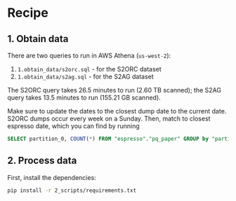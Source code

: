 # Recipe

## 1. Obtain data

There are two queries to run in AWS Athena (`us-west-2`):

1. `1.obtain_data/s2orc.sql` - for the S2ORC dataset
2. `1.obtain_data/s2ag.sql` - for the S2AG dataset

The S2ORC query takes 26.5 minutes to run (2.60 TB scanned); the S2AG query takes 13.5 minutes to run (155.21 GB scanned).

Make sure to update the dates to the closest dump date to the current date. S2ORC dumps occur every week on a Sunday. Then, match to closest espresso date, which you can find by running

```sql
SELECT partition_0, COUNT(*) FROM "espresso"."pq_paper" GROUP by "partition_0";
```


## 2. Process data

First, install the dependencies:

```bash
pip install -r 2_scripts/requirements.txt
```
